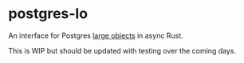 # postgres-lo

An interface for Postgres [large objects](https://www.postgresql.org/docs/current/largeobjects.html) in async Rust.

This is WIP but should be updated with testing over the coming days.
